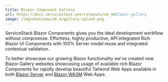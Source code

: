 ```yaml
---
title: Blazor Component Gallery
url: https://docs.servicestack.net/releases/v6_4#blazor-gallery
image: /img/whatsnew/v6.4/gallery-splash.png
---
```


ServiceStack.Blazor Components gives you the ideal development workflow without compromise. Effortless, highly productive, API integrated Rich Blazor UI Components with 100% Server model reuse and integrated contextual validation.

To better showcase our growing Blazor functionality we've created new Blazor Gallery websites showcasing usage of available rich Blazor Components for rapidly develop beautiful Tailwind Web Apps available in both [Blazor Server](https://blazor-gallery.servicestack.net) and [Blazor WASM](https://blazor-gallery.jamstacks.net) Web Apps.
